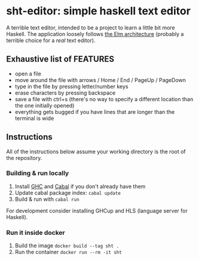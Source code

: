 # sht-editor: simple haskell text editor

A terrible text editor, intended to be a project to learn a little bit more Haskell. The application loosely follows [the Elm architecture](https://guide.elm-lang.org/architecture) (probably a terrible choice for a *real* text editor).


## Exhaustive list of **FEATURES**
* open a file
* move around the file with arrows / Home / End / PageUp / PageDown
* type in the file by pressing letter/number keys
* erase characters by pressing backspace
* save a file with ctrl+s (there's no way to specify a different location than the one initially opened)
* everything gets bugged if you have lines that are longer than the terminal is wide


## Instructions

All of the instructions below assume your working directory is the root of the repository.

### Building & run locally
1. Install [GHC](https://www.haskell.org/ghc/) and [Cabal](https://www.haskell.org/cabal/) if you don't already have them
2. Update cabal package index: `cabal update`
3. Build & run with `cabal run`

For development consider installing GHCup and HLS (language server for Haskell).

### Run it inside docker
1. Build the image `docker build --tag sht .`
2. Run the container `docker run --rm -it sht`
